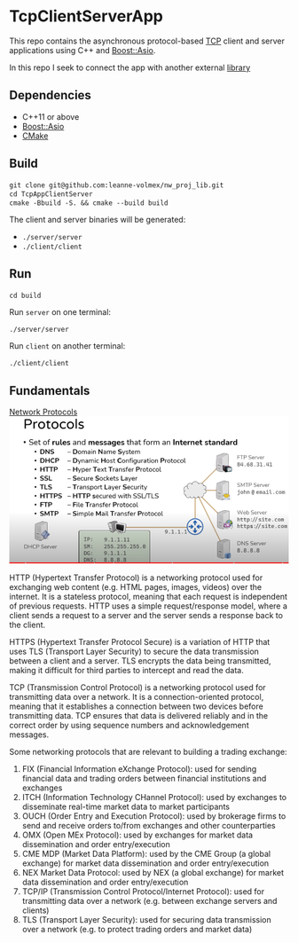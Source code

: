 # TcpClientServerApp

This repo contains the asynchronous protocol-based
[TCP](https://en.wikipedia.org/wiki/Transmission_Control_Protocol) client and
server applications using C++ and
[Boost::Asio](https://www.boost.org/doc/libs/1_81_0/doc/html/boost_asio.html).

In this repo I seek to connect the app with another external [library](git@github.com:leanne-volmex/mylib.git)

## Dependencies

- C++11 or above
- [Boost::Asio](https://www.boost.org/doc/libs/1_81_0/doc/html/boost_asio.html)
- [CMake](https://cmake.org/)

## Build

```shell
git clone git@github.com:leanne-volmex/nw_proj_lib.git
cd TcpAppClientServer
cmake -Bbuild -S. && cmake --build build
```

The client and server binaries will be generated:

- `./server/server`
- `./client/client`

## Run

`cd build` 

Run `server` on one terminal:

```shell
./server/server
```

Run `client` on another terminal:

```shell
./client/client
```

## Fundamentals

[Network Protocols](https://www.youtube.com/watch?v=E5bSumTAHZE&t=259s)
![Network Protocols](protocols.png)

HTTP (Hypertext Transfer Protocol) is a networking protocol used for exchanging web content (e.g. HTML pages, images, videos) over the internet. It is a stateless protocol, meaning that each request is independent of previous requests. HTTP uses a simple request/response model, where a client sends a request to a server and the server sends a response back to the client.

HTTPS (Hypertext Transfer Protocol Secure) is a variation of HTTP that uses TLS (Transport Layer Security) to secure the data transmission between a client and a server. TLS encrypts the data being transmitted, making it difficult for third parties to intercept and read the data.

TCP (Transmission Control Protocol) is a networking protocol used for transmitting data over a network. It is a connection-oriented protocol, meaning that it establishes a connection between two devices before transmitting data. TCP ensures that data is delivered reliably and in the correct order by using sequence numbers and acknowledgement messages.

Some networking protocols that are relevant to building a trading exchange:

1.  FIX (Financial Information eXchange Protocol): used for sending financial data and trading orders between financial institutions and exchanges
2.  ITCH (Information Technology CHannel Protocol): used by exchanges to disseminate real-time market data to market participants
3.  OUCH (Order Entry and Execution Protocol): used by brokerage firms to send and receive orders to/from exchanges and other counterparties
4.  OMX (Open MEx Protocol): used by exchanges for market data dissemination and order entry/execution
5.  CME MDP (Market Data Platform): used by the CME Group (a global exchange) for market data dissemination and order entry/execution
6.  NEX Market Data Protocol: used by NEX (a global exchange) for market data dissemination and order entry/execution
7.  TCP/IP (Transmission Control Protocol/Internet Protocol): used for transmitting data over a network (e.g. between exchange servers and clients)
8.  TLS (Transport Layer Security): used for securing data transmission over a network (e.g. to protect trading orders and market data)


